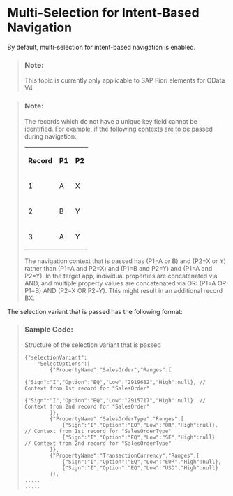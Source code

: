 <!-- loio640cabfd35c3469aacf31be28924d50d -->

# Multi-Selection for Intent-Based Navigation

By default, multi-selection for intent-based navigation is enabled.

> ### Note:  
> This topic is currently only applicable to SAP Fiori elements for OData V4.

> ### Note:  
> The records which do not have a unique key field cannot be identified. For example, if the following contexts are to be passed during navigation:
> 
> 
> <table>
> <tr>
> <th valign="top">
> 
> Record
> 
> </th>
> <th valign="top">
> 
> P1
> 
> </th>
> <th valign="top">
> 
> P2
> 
> </th>
> </tr>
> <tr>
> <td valign="top">
> 
> 1
> 
> </td>
> <td valign="top">
> 
> A
> 
> </td>
> <td valign="top">
> 
> X
> 
> </td>
> </tr>
> <tr>
> <td valign="top">
> 
> 2
> 
> </td>
> <td valign="top">
> 
> B
> 
> </td>
> <td valign="top">
> 
> Y
> 
> </td>
> </tr>
> <tr>
> <td valign="top">
> 
> 3
> 
> </td>
> <td valign="top">
> 
> A
> 
> </td>
> <td valign="top">
> 
> Y
> 
> </td>
> </tr>
> </table>
> 
> The navigation context that is passed has \(P1=A or B\) and \(P2=X or Y\) rather than \(P1=A and P2=X\) and \(P1=B and P2=Y\) and \(P1=A and P2=Y\). In the target app, individual properties are concatenated via AND, and multiple property values are concatenated via OR: \(P1=A OR P1=B\) AND \(P2=X OR P2=Y\). This might result in an additional record BX.

The selection variant that is passed has the following format:

> ### Sample Code:  
> Structure of the selection variant that is passed
> 
> ```
> {"selectionVariant":
>     "SelectOptions":[
>         {"PropertyName":"SalesOrder","Ranges":[
>             {"Sign":"I","Option":"EQ","Low":"2919682","High":null}, // Context from 1st record for "SalesOrder"
>             {"Sign":"I","Option":"EQ","Low":"2915717","High":null}  // Context from 2nd record for "SalesOrder"
>         ]},
>         {"PropertyName":"SalesOrderType","Ranges":[
>             {"Sign":"I","Option":"EQ","Low":"OR","High":null}, // Context from 1st record for "SalesOrderType"
>             {"Sign":"I","Option":"EQ","Low":"SE","High":null}  // Context from 2nd record for "SalesOrderType"
>         ]},
>         {"PropertyName":"TransactionCurrency","Ranges":[
>             {"Sign":"I","Option":"EQ","Low":"EUR","High":null},
>             {"Sign":"I","Option":"EQ","Low":"USD","High":null}
>         ]},
> .....
> .....
> ```

